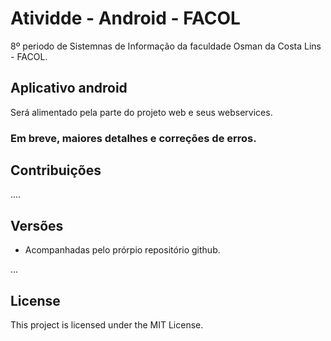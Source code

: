 # Atividde - Android - FACOL

8º periodo de Sistemnas de Informação da faculdade Osman da Costa Lins - FACOL.

## Aplicativo android

Será alimentado pela parte do projeto web e seus webservices.

### Em breve, maiores detalhes e correções de erros.

## Contribuições

....

## Versões

* Acompanhadas pelo prórpio repositório github.

...

## License

This project is licensed under the MIT License. 
